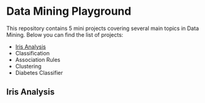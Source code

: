 # Data Mining Playground  

This repository contains 5 mini projects covering several main topics in Data Mining. Below you can find the list of projects:  
- [Iris Analysis](https://github.com/zahrasalarian/Data-Mining-Playground#iris-analysis)
- Classification
- Association Rules
- Clustering
- Diabetes Classifier

## Iris Analysis

